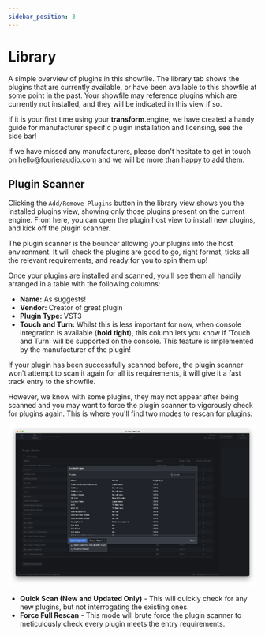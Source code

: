 ```yaml
---
sidebar_position: 3
---
```


# Library

A simple overview of plugins in this showfile. The library tab shows the plugins that are currently
available, or have been available to this showfile at some point in the past. Your showfile may
reference plugins which are currently not installed, and they will be indicated in this view if so.

If it is your first time using your **transform**.engine, we have created a handy guide for manufacturer specific plugin installation and licensing, see the side bar!

If we have missed any manufacturers, please don't hesitate to get in touch on [hello@fourieraudio.com](mailto:hello@fouieraudio.com) and we will be more than happy to add them.

## Plugin Scanner

Clicking the `Add/Remove Plugins` button in the library view shows you the installed plugins view,
showing only those plugins present on the current engine. From here, you can open the plugin host
view to install new plugins, and kick off the plugin scanner.

The plugin scanner is the bouncer allowing your plugins into the host environment. It will check the
plugins are good to go, right format, ticks all the relevant requirements, and ready for you to spin
them up! 

Once your plugins are installed and scanned, you'll see them all handily arranged in a table with
the following columns:

- **Name:** As suggests!
- **Vendor:** Creator of great plugin
- **Plugin Type:** VST3
- **Touch and Turn:** Whilst this is less important for now, when console integration is available (**hold tight**), this column lets you know if 'Touch and Turn' will be supported on the console. This feature is implemented by the manufacturer of the plugin!

If your plugin has been successfully scanned before, the plugin scanner won't attempt to scan it again for all its requirements, it will give it a fast track entry to the showfile.

However, we know with some plugins, they may not appear after being scanned and you may want to force the plugin scanner to vigorously check for plugins again.
This is where you'll find two modes to rescan for plugins:

![plugin-scanner](../../../../static/img/transformclient/quick-scan-full-rescan.png)

- **Quick Scan (New and Updated Only)** - This will quickly check for any new plugins, but not interrogating the existing ones.
- **Force Full Rescan** - This mode will brute force the plugin scanner to meticulously check every plugin meets the entry requirements.
